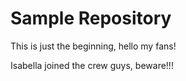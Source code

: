 # Sample Repository
This is just the beginning, hello my fans!
 
 Isabella joined the crew guys, beware!!!
